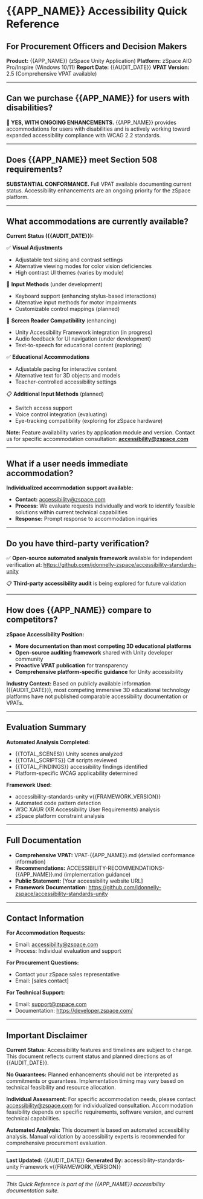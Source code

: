 # {{APP_NAME}} Accessibility Quick Reference
## For Procurement Officers and Decision Makers

**Product:** {{APP_NAME}} (zSpace Unity Application)
**Platform:** zSpace AIO Pro/Inspire (Windows 10/11)
**Report Date:** {{AUDIT_DATE}}
**VPAT Version:** 2.5 (Comprehensive VPAT available)

---

## Can we purchase {{APP_NAME}} for users with disabilities?

**🔄 YES, WITH ONGOING ENHANCEMENTS.** {{APP_NAME}} provides accommodations for users with disabilities and is actively working toward expanded accessibility compliance with WCAG 2.2 standards.

---

## Does {{APP_NAME}} meet Section 508 requirements?

**SUBSTANTIAL CONFORMANCE.** Full VPAT available documenting current status. Accessibility enhancements are an ongoing priority for the zSpace platform.

---

## What accommodations are currently available?

**Current Status ({{AUDIT_DATE}}):**

✅ **Visual Adjustments**
- Adjustable text sizing and contrast settings
- Alternative viewing modes for color vision deficiencies
- High contrast UI themes (varies by module)

🔄 **Input Methods** (under development)
- Keyboard support (enhancing stylus-based interactions)
- Alternative input methods for motor impairments
- Customizable control mappings (planned)

🔄 **Screen Reader Compatibility** (enhancing)
- Unity Accessibility Framework integration (in progress)
- Audio feedback for UI navigation (under development)
- Text-to-speech for educational content (exploring)

✅ **Educational Accommodations**
- Adjustable pacing for interactive content
- Alternative text for 3D objects and models
- Teacher-controlled accessibility settings

📋 **Additional Input Methods** (planned)
- Switch access support
- Voice control integration (evaluating)
- Eye-tracking compatibility (exploring for zSpace hardware)

**Note:** Feature availability varies by application module and version. Contact us for specific accommodation consultation: **accessibility@zspace.com**

---

## What if a user needs immediate accommodation?

**Individualized accommodation support available:**

- **Contact:** accessibility@zspace.com
- **Process:** We evaluate requests individually and work to identify feasible solutions within current technical capabilities
- **Response:** Prompt response to accommodation inquiries

---

## Do you have third-party verification?

✅ **Open-source automated analysis framework** available for independent verification at:
https://github.com/jdonnelly-zspace/accessibility-standards-unity

📋 **Third-party accessibility audit** is being explored for future validation

---

## How does {{APP_NAME}} compare to competitors?

**zSpace Accessibility Position:**

- **More documentation than most competing 3D educational platforms**
- **Open-source auditing framework** shared with Unity developer community
- **Proactive VPAT publication** for transparency
- **Comprehensive platform-specific guidance** for Unity accessibility

**Industry Context:** Based on publicly available information ({{AUDIT_DATE}}), most competing immersive 3D educational technology platforms have not published comparable accessibility documentation or VPATs.

---

## Evaluation Summary

**Automated Analysis Completed:**
- {{TOTAL_SCENES}} Unity scenes analyzed
- {{TOTAL_SCRIPTS}} C# scripts reviewed
- {{TOTAL_FINDINGS}} accessibility findings identified
- Platform-specific WCAG applicability determined

**Framework Used:**
- accessibility-standards-unity v{{FRAMEWORK_VERSION}}
- Automated code pattern detection
- W3C XAUR (XR Accessibility User Requirements) analysis
- zSpace platform constraint analysis

---

## Full Documentation

- **Comprehensive VPAT:** VPAT-{{APP_NAME}}.md (detailed conformance information)
- **Recommendations:** ACCESSIBILITY-RECOMMENDATIONS-{{APP_NAME}}.md (implementation guidance)
- **Public Statement:** [Your accessibility website URL]
- **Framework Documentation:** https://github.com/jdonnelly-zspace/accessibility-standards-unity

---

## Contact Information

**For Accommodation Requests:**
- Email: accessibility@zspace.com
- Process: Individual evaluation and support

**For Procurement Questions:**
- Contact your zSpace sales representative
- Email: [sales contact]

**For Technical Support:**
- Email: support@zspace.com
- Documentation: https://developer.zspace.com/

---

## Important Disclaimer

**Current Status:** Accessibility features and timelines are subject to change. This document reflects current status and planned directions as of {{AUDIT_DATE}}.

**No Guarantees:** Planned enhancements should not be interpreted as commitments or guarantees. Implementation timing may vary based on technical feasibility and resource allocation.

**Individual Assessment:** For specific accommodation needs, please contact accessibility@zspace.com for individualized consultation. Accommodation feasibility depends on specific requirements, software version, and current technical capabilities.

**Automated Analysis:** This document is based on automated accessibility analysis. Manual validation by accessibility experts is recommended for comprehensive procurement evaluation.

---

**Last Updated:** {{AUDIT_DATE}}
**Generated By:** accessibility-standards-unity Framework v{{FRAMEWORK_VERSION}}

---

*This Quick Reference is part of the {{APP_NAME}} accessibility documentation suite.*
